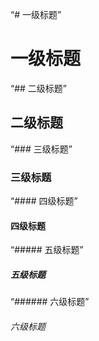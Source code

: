 “# 一级标题”  

# 一级标题

“##  二级标题” 

##  二级标题

“### 三级标题”   

### 三级标题

“####  四级标题”  

####  四级标题

“##### 五级标题”  

##### 五级标题

“######  六级标题”  

######  六级标题
